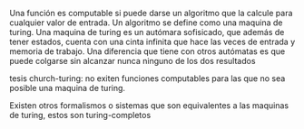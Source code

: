 Una función es computable si puede darse un algoritmo que la calcule para cualquier valor de entrada.
Un algoritmo se define como una maquina de turing.
Una maquina de turing es un autómara sofisicado, que además de tener estados, cuenta con una cinta infinita que hace las veces de entrada y memoria de trabajo.
Una diferencia que tiene con otros autómatas es que puede colgarse sin alcanzar nunca ninguno de los dos resultados

tesis church-turing: no exiten funciones computables para las que no sea posible una maquina de turing.

Existen otros formalismos o sistemas que son equivalentes a las maquinas de turing, estos son turing-completos